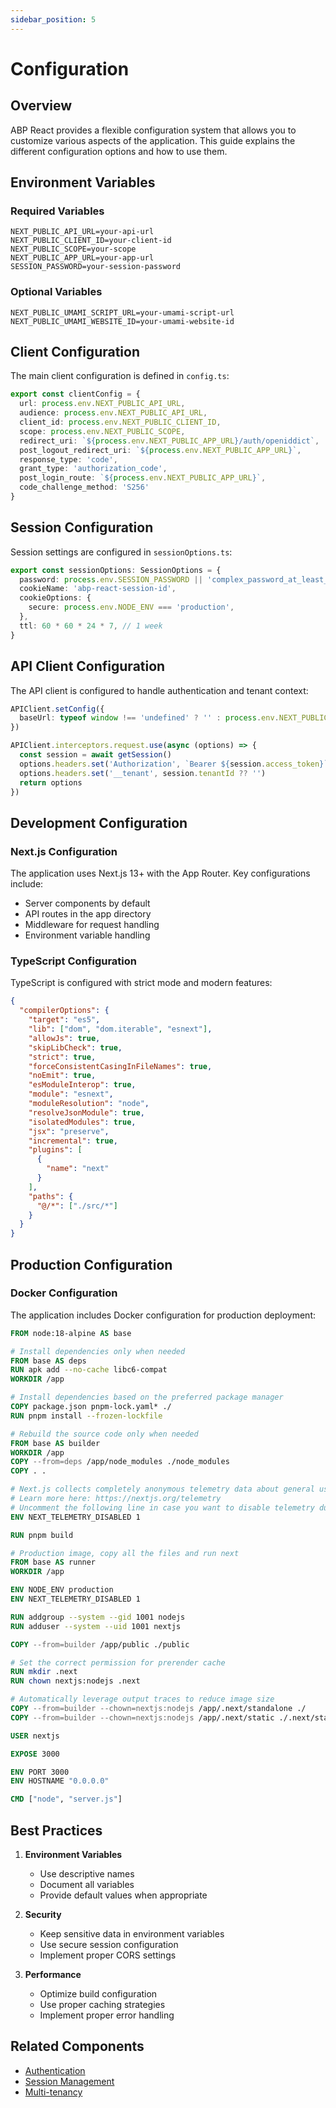 ```yaml
---
sidebar_position: 5
---
```


# Configuration

## Overview

ABP React provides a flexible configuration system that allows you to customize various aspects of the application. This guide explains the different configuration options and how to use them.

## Environment Variables

### Required Variables

```env
NEXT_PUBLIC_API_URL=your-api-url
NEXT_PUBLIC_CLIENT_ID=your-client-id
NEXT_PUBLIC_SCOPE=your-scope
NEXT_PUBLIC_APP_URL=your-app-url
SESSION_PASSWORD=your-session-password
```

### Optional Variables

```env
NEXT_PUBLIC_UMAMI_SCRIPT_URL=your-umami-script-url
NEXT_PUBLIC_UMAMI_WEBSITE_ID=your-umami-website-id
```

## Client Configuration

The main client configuration is defined in `config.ts`:

```typescript
export const clientConfig = {
  url: process.env.NEXT_PUBLIC_API_URL,
  audience: process.env.NEXT_PUBLIC_API_URL,
  client_id: process.env.NEXT_PUBLIC_CLIENT_ID,
  scope: process.env.NEXT_PUBLIC_SCOPE,
  redirect_uri: `${process.env.NEXT_PUBLIC_APP_URL}/auth/openiddict`,
  post_logout_redirect_uri: `${process.env.NEXT_PUBLIC_APP_URL}`,
  response_type: 'code',
  grant_type: 'authorization_code',
  post_login_route: `${process.env.NEXT_PUBLIC_APP_URL}`,
  code_challenge_method: 'S256'
}
```

## Session Configuration

Session settings are configured in `sessionOptions.ts`:

```typescript
export const sessionOptions: SessionOptions = {
  password: process.env.SESSION_PASSWORD || 'complex_password_at_least_32_characters_long',
  cookieName: 'abp-react-session-id',
  cookieOptions: {
    secure: process.env.NODE_ENV === 'production',
  },
  ttl: 60 * 60 * 24 * 7, // 1 week
}
```

## API Client Configuration

The API client is configured to handle authentication and tenant context:

```typescript
APIClient.setConfig({
  baseUrl: typeof window !== 'undefined' ? '' : process.env.NEXT_PUBLIC_API_URL!,
})

APIClient.interceptors.request.use(async (options) => {
  const session = await getSession()
  options.headers.set('Authorization', `Bearer ${session.access_token}`)
  options.headers.set('__tenant', session.tenantId ?? '')
  return options
})
```

## Development Configuration

### Next.js Configuration

The application uses Next.js 13+ with the App Router. Key configurations include:

- Server components by default
- API routes in the app directory
- Middleware for request handling
- Environment variable handling

### TypeScript Configuration

TypeScript is configured with strict mode and modern features:

```json
{
  "compilerOptions": {
    "target": "es5",
    "lib": ["dom", "dom.iterable", "esnext"],
    "allowJs": true,
    "skipLibCheck": true,
    "strict": true,
    "forceConsistentCasingInFileNames": true,
    "noEmit": true,
    "esModuleInterop": true,
    "module": "esnext",
    "moduleResolution": "node",
    "resolveJsonModule": true,
    "isolatedModules": true,
    "jsx": "preserve",
    "incremental": true,
    "plugins": [
      {
        "name": "next"
      }
    ],
    "paths": {
      "@/*": ["./src/*"]
    }
  }
}
```

## Production Configuration

### Docker Configuration

The application includes Docker configuration for production deployment:

```dockerfile
FROM node:18-alpine AS base

# Install dependencies only when needed
FROM base AS deps
RUN apk add --no-cache libc6-compat
WORKDIR /app

# Install dependencies based on the preferred package manager
COPY package.json pnpm-lock.yaml* ./
RUN pnpm install --frozen-lockfile

# Rebuild the source code only when needed
FROM base AS builder
WORKDIR /app
COPY --from=deps /app/node_modules ./node_modules
COPY . .

# Next.js collects completely anonymous telemetry data about general usage.
# Learn more here: https://nextjs.org/telemetry
# Uncomment the following line in case you want to disable telemetry during the build.
ENV NEXT_TELEMETRY_DISABLED 1

RUN pnpm build

# Production image, copy all the files and run next
FROM base AS runner
WORKDIR /app

ENV NODE_ENV production
ENV NEXT_TELEMETRY_DISABLED 1

RUN addgroup --system --gid 1001 nodejs
RUN adduser --system --uid 1001 nextjs

COPY --from=builder /app/public ./public

# Set the correct permission for prerender cache
RUN mkdir .next
RUN chown nextjs:nodejs .next

# Automatically leverage output traces to reduce image size
COPY --from=builder --chown=nextjs:nodejs /app/.next/standalone ./
COPY --from=builder --chown=nextjs:nodejs /app/.next/static ./.next/static

USER nextjs

EXPOSE 3000

ENV PORT 3000
ENV HOSTNAME "0.0.0.0"

CMD ["node", "server.js"]
```

## Best Practices

1. **Environment Variables**
   - Use descriptive names
   - Document all variables
   - Provide default values when appropriate

2. **Security**
   - Keep sensitive data in environment variables
   - Use secure session configuration
   - Implement proper CORS settings

3. **Performance**
   - Optimize build configuration
   - Use proper caching strategies
   - Implement proper error handling

## Related Components

- [Authentication](/docs/fundamentals/authentication)
- [Session Management](/docs/fundamentals/session-management)
- [Multi-tenancy](/docs/fundamentals/multi-tenancy) 